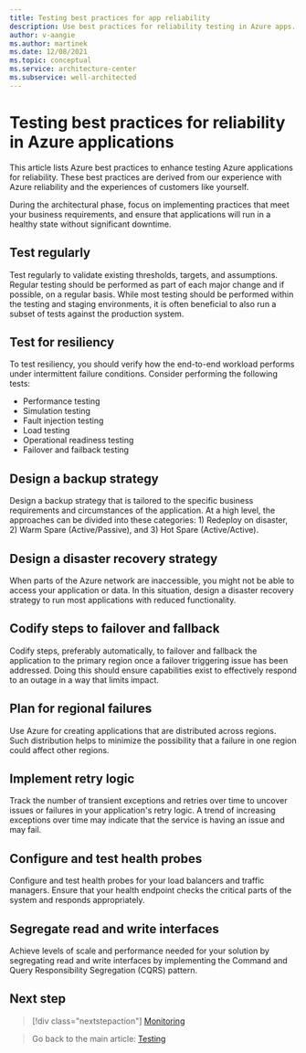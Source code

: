 ```yaml
---
title: Testing best practices for app reliability
description: Use best practices for reliability testing in Azure apps. Implement practices to meet your business requirements, so apps run in a healthy state with little downtime.
author: v-aangie
ms.author: martinek
ms.date: 12/08/2021
ms.topic: conceptual
ms.service: architecture-center
ms.subservice: well-architected
---
```


# Testing best practices for reliability in Azure applications

This article lists Azure best practices to enhance testing Azure applications for reliability. These best practices are derived from our experience with Azure reliability and the experiences of customers like yourself.

During the architectural phase, focus on implementing practices that meet your business requirements, and ensure that applications will run in a healthy state without significant downtime.

## Test regularly

Test regularly to validate existing thresholds, targets, and assumptions. Regular testing should be performed as part of each major change and if possible, on a regular basis. While most testing should be performed within the testing and staging environments, it is often beneficial to also run a subset of tests against the production system.

## Test for resiliency

To test resiliency, you should verify how the end-to-end workload performs under intermittent failure conditions. Consider performing the following tests:

- Performance testing
- Simulation testing
- Fault injection testing
- Load testing
- Operational readiness testing
- Failover and failback testing

## Design a backup strategy

Design a backup strategy that is tailored to the specific business requirements and circumstances of the application. At a high level, the approaches can be divided into these categories: 1) Redeploy on disaster, 2) Warm Spare (Active/Passive), and 3) Hot Spare (Active/Active).

## Design a disaster recovery strategy

When parts of the Azure network are inaccessible, you might not be able to access your application or data. In this situation, design a disaster recovery strategy to run most applications with reduced functionality.

## Codify steps to failover and fallback

Codify steps, preferably automatically, to failover and fallback the application to the primary region once a failover triggering issue has been addressed. Doing this should ensure capabilities exist to effectively respond to an outage in a way that limits impact.

## Plan for regional failures

Use Azure for creating applications that are distributed across regions. Such distribution helps to minimize the possibility that a failure in one region could affect other regions.

## Implement retry logic

Track the number of transient exceptions and retries over time to uncover issues or failures in your application's retry logic. A trend of increasing exceptions over time may indicate that the service is having an issue and may fail.

## Configure and test health probes

Configure and test health probes for your load balancers and traffic managers. Ensure that your health endpoint checks the critical parts of the system and responds appropriately.

## Segregate read and write interfaces

Achieve levels of scale and performance needed for your solution by segregating read and write interfaces by implementing the Command and Query Responsibility Segregation (CQRS) pattern.

## Next step

> [!div class="nextstepaction"]
> [Monitoring](./monitor-checklist.md)

> Go back to the main article: [Testing](test-checklist.md)

